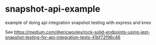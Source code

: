 # snapshot-api-example
example of doing api integration snapshot testing with express and knex

See https://medium.com/@ericwooley/rock-solid-endpoints-using-jest-snapshot-testing-for-api-integration-tests-41bf72f96c46
